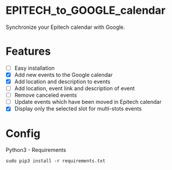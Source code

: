 # EPITECH_to_GOOGLE_calendar
Synchronize your Epitech calendar with Google.

# Features
  - [ ] Easy installation
  - [x] Add new events to the Google calendar
  - [x] Add location and description to events
  - [ ] Add location, event link and description of event
  - [ ] Remove canceled events
  - [ ] Update events which have been moved in Epitech calendar
  - [x] Display only the selected slot for multi-stots events

# Config

Python3 - Requirements

```
sudo pip3 install -r requirements.txt
```